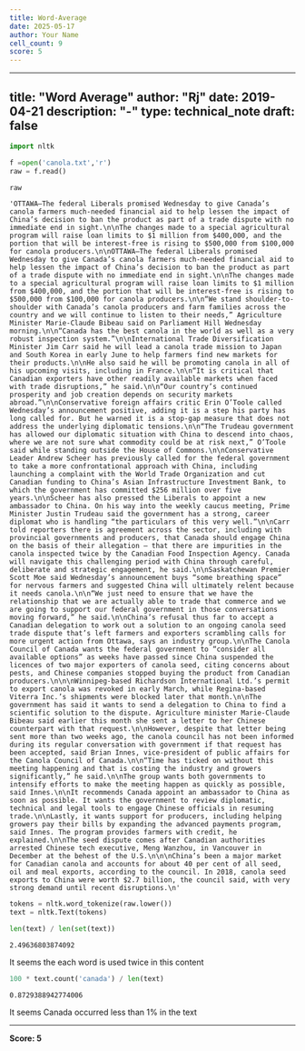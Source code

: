 ```yaml
---
title: Word-Average
date: 2025-05-17
author: Your Name
cell_count: 9
score: 5
---
```


---
title: "Word Average"
author: "Rj"
date: 2019-04-21
description: "-"
type: technical_note
draft: false
---

```python
import nltk
```


```python
f =open('canola.txt','r')
raw = f.read()
```


```python
raw
```




    'OTTAWA—The federal Liberals promised Wednesday to give Canada’s canola farmers much-needed financial aid to help lessen the impact of China’s decision to ban the product as part of a trade dispute with no immediate end in sight.\n\nThe changes made to a special agricultural program will raise loan limits to $1 million from $400,000, and the portion that will be interest-free is rising to $500,000 from $100,000 for canola producers.\n\nOTTAWA—The federal Liberals promised Wednesday to give Canada’s canola farmers much-needed financial aid to help lessen the impact of China’s decision to ban the product as part of a trade dispute with no immediate end in sight.\n\nThe changes made to a special agricultural program will raise loan limits to $1 million from $400,000, and the portion that will be interest-free is rising to $500,000 from $100,000 for canola producers.\n\n“We stand shoulder-to-shoulder with Canada’s canola producers and farm families across the country and we will continue to listen to their needs,” Agriculture Minister Marie-Claude Bibeau said on Parliament Hill Wednesday morning.\n\n“Canada has the best canola in the world as well as a very robust inspection system.”\n\nInternational Trade Diversification Minister Jim Carr said he will lead a canola trade mission to Japan and South Korea in early June to help farmers find new markets for their products.\n\nHe also said he will be promoting canola in all of his upcoming visits, including in France.\n\n“It is critical that Canadian exporters have other readily available markets when faced with trade disruptions,” he said.\n\n“Our country’s continued prosperity and job creation depends on security markets abroad.”\n\nConservative foreign affairs critic Erin O’Toole called Wednesday’s announcement positive, adding it is a step his party has long called for. But he warned it is a stop-gap measure that does not address the underlying diplomatic tensions.\n\n“The Trudeau government has allowed our diplomatic situation with China to descend into chaos, where we are not sure what commodity could be at risk next,” O’Toole said while standing outside the House of Commons.\n\nConservative Leader Andrew Scheer has previously called for the federal government to take a more confrontational approach with China, including launching a complaint with the World Trade Organization and cut Canadian funding to China’s Asian Infrastructure Investment Bank, to which the government has committed $256 million over five years.\n\nScheer has also pressed the Liberals to appoint a new ambassador to China. On his way into the weekly caucus meeting, Prime Minister Justin Trudeau said the government has a strong, career diplomat who is handling “the particulars of this very well.”\n\nCarr told reporters there is agreement across the sector, including with provincial governments and producers, that Canada should engage China on the basis of their allegation — that there are impurities in the canola inspected twice by the Canadian Food Inspection Agency. Canada will navigate this challenging period with China through careful, deliberate and strategic engagement, he said.\n\nSaskatchewan Premier Scott Moe said Wednesday’s announcement buys “some breathing space” for nervous farmers and suggested China will ultimately relent because it needs canola.\n\n“We just need to ensure that we have the relationship that we are actually able to trade that commerce and we are going to support our federal government in those conversations moving forward,” he said.\n\nChina’s refusal thus far to accept a Canadian delegation to work out a solution to an ongoing canola seed trade dispute that’s left farmers and exporters scrambling calls for more urgent action from Ottawa, says an industry group.\n\nThe Canola Council of Canada wants the federal government to “consider all available options” as weeks have passed since China suspended the licences of two major exporters of canola seed, citing concerns about pests, and Chinese companies stopped buying the product from Canadian producers.\n\n\nWinnipeg-based Richardson International Ltd.’s permit to export canola was revoked in early March, while Regina-based Viterra Inc.’s shipments were blocked later that month.\n\nThe government has said it wants to send a delegation to China to find a scientific solution to the dispute. Agriculture minister Marie-Claude Bibeau said earlier this month she sent a letter to her Chinese counterpart with that request.\n\nHowever, despite that letter being sent more than two weeks ago, the canola council has not been informed during its regular conversation with government if that request has been accepted, said Brian Innes, vice-president of public affairs for the Canola Council of Canada.\n\n“Time has ticked on without this meeting happening and that is costing the industry and growers significantly,” he said.\n\nThe group wants both governments to intensify efforts to make the meeting happen as quickly as possible, said Innes.\n\nIt recommends Canada appoint an ambassador to China as soon as possible. It wants the government to review diplomatic, technical and legal tools to engage Chinese officials in resuming trade.\n\nLastly, it wants support for producers, including helping growers pay their bills by expanding the advanced payments program, said Innes. The program provides farmers with credit, he explained.\n\nThe seed dispute comes after Canadian authorities arrested Chinese tech executive, Meng Wanzhou, in Vancouver in December at the behest of the U.S.\n\n\nChina’s been a major market for Canadian canola and accounts for about 40 per cent of all seed, oil and meal exports, according to the council. In 2018, canola seed exports to China were worth $2.7 billion, the council said, with very strong demand until recent disruptions.\n'




```python
tokens = nltk.word_tokenize(raw.lower())
text = nltk.Text(tokens)
```


```python
len(text) / len(set(text))
```




    2.49636803874092



It seems the each word is used twice in this content


```python
100 * text.count('canada') / len(text)
```




    0.8729388942774006



It seems Canada occurred less than 1% in the text


---
**Score: 5**